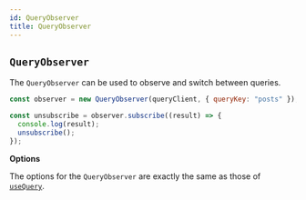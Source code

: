 ```yaml
---
id: QueryObserver
title: QueryObserver
---
```


## `QueryObserver`

The `QueryObserver` can be used to observe and switch between queries.

```js
const observer = new QueryObserver(queryClient, { queryKey: "posts" });

const unsubscribe = observer.subscribe((result) => {
  console.log(result);
  unsubscribe();
});
```

**Options**

The options for the `QueryObserver` are exactly the same as those of [`useQuery`](./useQueries).

